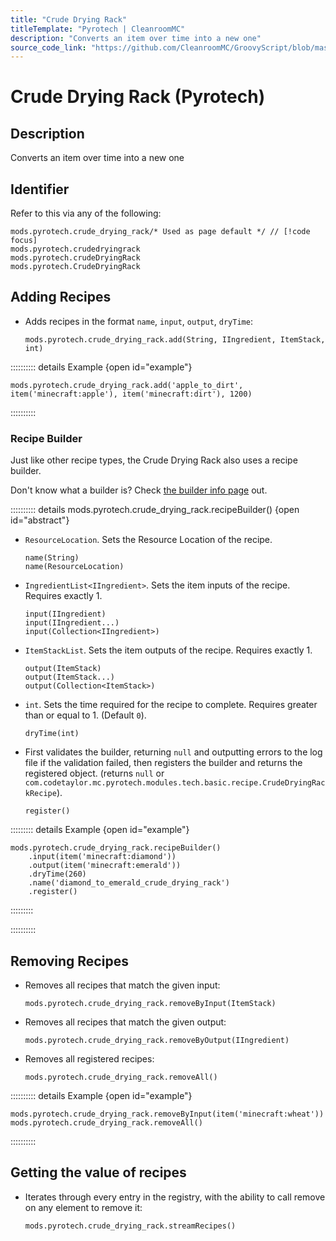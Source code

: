 ```yaml
---
title: "Crude Drying Rack"
titleTemplate: "Pyrotech | CleanroomMC"
description: "Converts an item over time into a new one"
source_code_link: "https://github.com/CleanroomMC/GroovyScript/blob/master/src/main/java/com/cleanroommc/groovyscript/compat/mods/pyrotech/CrudeDryingRack.java"
---
```


# Crude Drying Rack (Pyrotech)

## Description

Converts an item over time into a new one

## Identifier

Refer to this via any of the following:

```groovy:no-line-numbers {1}
mods.pyrotech.crude_drying_rack/* Used as page default */ // [!code focus]
mods.pyrotech.crudedryingrack
mods.pyrotech.crudeDryingRack
mods.pyrotech.CrudeDryingRack
```


## Adding Recipes

- Adds recipes in the format `name`, `input`, `output`, `dryTime`:

    ```groovy:no-line-numbers
    mods.pyrotech.crude_drying_rack.add(String, IIngredient, ItemStack, int)
    ```

:::::::::: details Example {open id="example"}
```groovy:no-line-numbers
mods.pyrotech.crude_drying_rack.add('apple_to_dirt', item('minecraft:apple'), item('minecraft:dirt'), 1200)
```

::::::::::

### Recipe Builder

Just like other recipe types, the Crude Drying Rack also uses a recipe builder.

Don't know what a builder is? Check [the builder info page](../../groovy/builder.md) out.

:::::::::: details mods.pyrotech.crude_drying_rack.recipeBuilder() {open id="abstract"}
- `ResourceLocation`. Sets the Resource Location of the recipe.

    ```groovy:no-line-numbers
    name(String)
    name(ResourceLocation)
    ```

- `IngredientList<IIngredient>`. Sets the item inputs of the recipe. Requires exactly 1.

    ```groovy:no-line-numbers
    input(IIngredient)
    input(IIngredient...)
    input(Collection<IIngredient>)
    ```

- `ItemStackList`. Sets the item outputs of the recipe. Requires exactly 1.

    ```groovy:no-line-numbers
    output(ItemStack)
    output(ItemStack...)
    output(Collection<ItemStack>)
    ```

- `int`. Sets the time required for the recipe to complete. Requires greater than or equal to 1. (Default `0`).

    ```groovy:no-line-numbers
    dryTime(int)
    ```

- First validates the builder, returning `null` and outputting errors to the log file if the validation failed, then registers the builder and returns the registered object. (returns `null` or `com.codetaylor.mc.pyrotech.modules.tech.basic.recipe.CrudeDryingRackRecipe`).

    ```groovy:no-line-numbers
    register()
    ```

::::::::: details Example {open id="example"}
```groovy:no-line-numbers
mods.pyrotech.crude_drying_rack.recipeBuilder()
    .input(item('minecraft:diamond'))
    .output(item('minecraft:emerald'))
    .dryTime(260)
    .name('diamond_to_emerald_crude_drying_rack')
    .register()
```

:::::::::

::::::::::

## Removing Recipes

- Removes all recipes that match the given input:

    ```groovy:no-line-numbers
    mods.pyrotech.crude_drying_rack.removeByInput(ItemStack)
    ```

- Removes all recipes that match the given output:

    ```groovy:no-line-numbers
    mods.pyrotech.crude_drying_rack.removeByOutput(IIngredient)
    ```

- Removes all registered recipes:

    ```groovy:no-line-numbers
    mods.pyrotech.crude_drying_rack.removeAll()
    ```

:::::::::: details Example {open id="example"}
```groovy:no-line-numbers
mods.pyrotech.crude_drying_rack.removeByInput(item('minecraft:wheat'))
mods.pyrotech.crude_drying_rack.removeAll()
```

::::::::::

## Getting the value of recipes

- Iterates through every entry in the registry, with the ability to call remove on any element to remove it:

    ```groovy:no-line-numbers
    mods.pyrotech.crude_drying_rack.streamRecipes()
    ```
